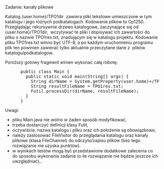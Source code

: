 Zadanie: kanały plikowe  

Katalog {user.home}/TPO1dir  zawiera pliki tekstowe umieszczone w tym katalogu i jego różnych podkatalogach. Kodowanie plików to Cp1250\.  
Przeglądając rekursywnie drzewo katalogowe, zaczynające się od {user.home}/TPO1dir,  wczytywać te pliki i dopisywać ich zawartości do pliku o nazwie TPO1res.txt, znadującym się w katalogu projektu. Kodowanie pliku TPO1res.txt winno być UTF-8, a po każdym uruchomieniu programu plik ten powinien zawierać tylko aktualnie przeczytane dane z  plików katalogu/podkatalogow.  

Poniższy gotowy fragment winien wykonać całą robotę:  

<pre>      public class Main {  
        public static void main(String[] args) {  
          String dirName = System.getProperty(user.home)+/TPO1dir;  
          String resultFileName = TPO1res.txt;  
          Futil.processDir(dirName, resultFileName);  
        }  
      }</pre>

Uwagi:  

*   pliku Main.java nie wolno w żaden sposób modyfikować,
*   trzeba dostarczyć definicji klasy Futil,
*   oczywiście, nazwa katalogu i pliku oraz ich położenie są obowiązkowe,
*   należy zastosować FileVisitor do przeglądania katalogu oraz kanały plikowe (klasa FileChannel) do odczytu/zapisu plików (bez tego rozwiązanie nie uzyska punktów).
*   w wynikach testów mogą być przedstawione dodatkowe zalecenia co do sposobu wykonania zadania (o ile rozwiązanie nie będzie jeszcze ich uwzględniać),.
